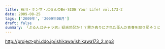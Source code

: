 ```yaml
---
title: 石川・ホンマ・ぶるんのBe-SIDE Your Life! vol.173-2
date: 2009-08-25
tags: ['2009年', '2009年08月']
draft: false
summary: 「ぶるんはチャラ男」疑惑勃発か！？置き去りにされた歪んだ青春を取り戻そうと必死な男達の物語です。NAMAE
---
```


http://project-phi.ddo.jp/ishikawa/ishikawa173_2.mp3
